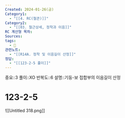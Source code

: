 ```yaml
---
Created: 2024-01-26(금)
Category1:
  - "[[4. RC(철콘)]]"
Category2:
  - "[[03. 철근상세, 정착과 이음]]"
RC 계산형 목차: 
Sources: 
tags:
  - 🧮
관련노트:
  - "[[R14A. 정착 및 이음길이 산정]]"
정답:
  - "[[123-2-5 풀이]]"
---
```

중요::3
풀이::XO
반복도::6
설명::기둥-보 접합부의 이음길이 산정

#  123-2-5

![[Untitled 318.png]]